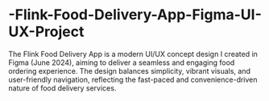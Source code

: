 # -Flink-Food-Delivery-App-Figma-UI-UX-Project
The Flink Food Delivery App is a modern UI/UX concept design I created in Figma (June 2024), aiming to deliver a seamless and engaging food ordering experience. The design balances simplicity, vibrant visuals, and user-friendly navigation, reflecting the fast-paced and convenience-driven nature of food delivery services.
